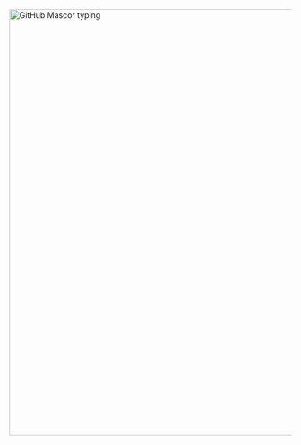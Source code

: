 <img width="762" alt="GitHub Mascor typing" src="https://github.com/user-attachments/assets/24e2bd72-9d6c-4f90-bce1-58ea8d7f2e57" />

